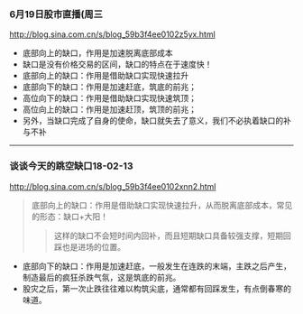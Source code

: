 ### 6月19日股市直播(周三
http://blog.sina.com.cn/s/blog_59b3f4ee0102z5yx.html
- 底部向上的缺口，作用是加速脱离底部成本
- 缺口是没有价格交易的区间，缺口的特点在于速度快！
- 底部向上的缺口：作用是借助缺口实现快速拉升
- 底部向下的缺口：作用是加速赶底，筑底的前兆；
- 高位向下的缺口：作用是借助缺口实现快速筑顶；
- 高位向上的缺口：作用是加速赶顶，筑顶的前兆；
- 另外，当缺口完成了自身的使命，缺口就失去了意义，我们不必执着缺口的补与不补
---
### 谈谈今天的跳空缺口18-02-13
http://blog.sina.com.cn/s/blog_59b3f4ee0102xnn2.html
>底部向上的缺口：作用是借助缺口实现快速拉升，从而脱离底部成本，常见的形态：缺口+大阳！
>>这样的缺口不会短时间内回补，而且短期缺口具备较强支撑，短期回踩也是进场的位置。
- 底部向下的缺口：作用是加速赶底，一般发生在连跌的末端，主跌之后产生，制造最后的疯狂杀跌气氛，这是筑底的前兆。
- 股灾之后，第一次止跌往往难以构筑尖底，通常都有回踩发生，有点倒春寒的味道。